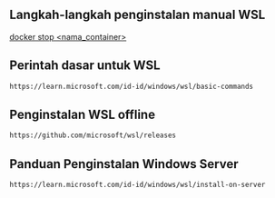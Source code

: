 ## Langkah-langkah penginstalan manual WSL


[docker stop <nama_container>](https://learn.microsoft.com/id-id/windows/wsl/install-manual)


## Perintah dasar untuk WSL

```bash
https://learn.microsoft.com/id-id/windows/wsl/basic-commands
```

## Penginstalan WSL offline

```bash
https://github.com/microsoft/wsl/releases
```

## Panduan Penginstalan Windows Server

```bash
https://learn.microsoft.com/id-id/windows/wsl/install-on-server
```
